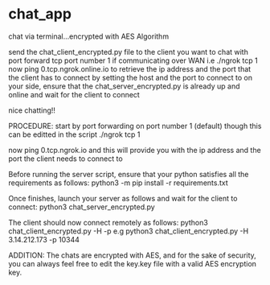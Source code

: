 # chat_app
chat via terminal...encrypted with AES Algorithm

send the chat_client_encrypted.py file to the client you want to chat with 
port forward tcp port number 1 if communicating over WAN i.e ./ngrok tcp 1
now ping 0.tcp.ngrok.online.io to retrieve the ip address and the port that the client has to connect by setting the host and the port to connect to
on your side, ensure that the chat_server_encrypted.py is already up and online and wait for the client to connect

nice chatting!!

PROCEDURE:
start by port forwarding on port number 1 (default) though this can be editted in the script
  ./ngrok tcp 1

now ping 0.tcp.ngrok.io and this will provide you with the ip address and the port the client needs to connect to

Before running the server script, ensure that your python satisfies all the requirements as follows:
    python3 -m pip install -r requirements.txt
    
Once finishes, launch your server as follows and wait for the client to connect:
    python3 chat_server_encrypted.py
    
 The client should now connect remotely as follows:
    python3 chat_client_encrypted.py -H <ip address provided by ngrok> -p <port provided by ngrok>
    e.g python3 chat_client_encrypted.py -H 3.14.212.173 -p 10344 
    
ADDITION:
The chats are encrypted with AES, and for the sake of security, you can always feel free to edit the key.key file with a valid AES encryption key.

